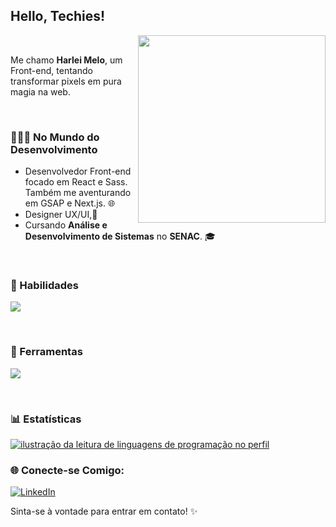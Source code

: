 

## Hello, Techies! 

<img src="https://user-images.githubusercontent.com/74038190/212750996-938b257b-266c-45a7-9af7-655341c0f58b.gif" min-height="300px" max-height="300px" height="300px" min-width="300px" max-width="300px" width="300px" align="right">
<br>

Me chamo **Harlei Melo**, um Front-end, tentando transformar pixels em pura magia na web.

</br>

### 👩🏾‍💻 No Mundo do Desenvolvimento

- Desenvolvedor Front-end focado em React e Sass. Também me aventurando em GSAP e Next.js. 🌐
- Designer UX/UI,🎨
- Cursando **Análise e Desenvolvimento de Sistemas** no **SENAC**. 🎓
    
</br>

### 🚀  Habilidades

<p align="left">
  <a href="https://skillicons.dev">
    <img src="https://skillicons.dev/icons?i=html,css,js,react,ts,sass" />
  </a>
</p>

</br>

### 🧰  Ferramentas

<p align="left">
  <a href="https://skillicons.dev">
    <img src="https://skillicons.dev/icons?i=vscode,figma,git,netlify" />
  </a>
</p>

</br>

### 📊 Estatísticas

<a href="https://github.com/Harlei-Melo" title="ilustração do mapeamento de linguagens">
  <img align="center" src="https://github-readme-stats.vercel.app/api/top-langs/?username=Harlei-Melo&theme=dracula&hide_langs_below=1" alt="ilustração da leitura de linguagens de programação no perfil"/>
</a>

</br>

### 🌐 Conecte-se Comigo:

<p align="left">
  <a href="linkedin.com/in/harlei-melo/" title="LinkedIn">
  <img src="https://img.shields.io/badge/-Linkedin-0e76a8?style=flat-square&logo=Linkedin&logoColor=white&link=/" alt="LinkedIn"/></a>

 Sinta-se à vontade para entrar em contato! ✨
